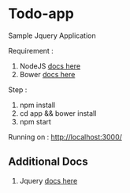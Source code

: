 # Todo-app
Sample Jquery Application

Requirement : 

1. NodeJS [docs here](http://www.nodejs.org)
2. Bower [docs here](http://www.bower.io)

Step : 

1. npm install
2. cd app && bower install
3. npm start

Running on : [http://localhost:3000/](http://localhost:3000/)


## Additional Docs

1. Jquery [docs here](https://jquery.com/api)
